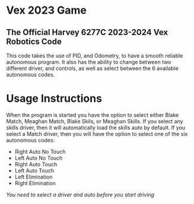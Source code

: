 # Vex 2023 Game
## The Official Harvey 6277C 2023-2024 Vex Robotics Code

This code takes the use of PID, and Odometry, to have a smooth reliable autonomous program. It also has the ability to change between two different driver, and controls, as well as select between the 6 available autonomous codes.

# Usage Instructions
When the program is started you have the option to select either Blake Match, Meaghan Match, Blake Skils, or Meaghan Skills. If you select any skills driver, then it will automatically load the skills auto by default.
If you select a Match driver, then you will have the option to select one of the six autonomous codes:
* Right Auto No Touch
* Left Auto No Touch
* Right Auto Touch
* Left Auto Touch
* Left Elimination
* Right Elimination

*You need to select a driver and auto before you start driving*
